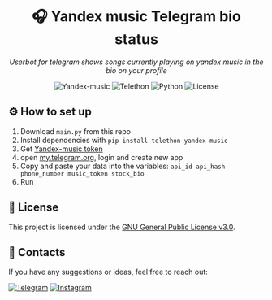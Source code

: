 <h1 align="center">🎧 Yandex music Telegram bio status</h1>
<p align="center"><i>Userbot for telegram shows songs currently playing on yandex music in the bio on your profile</i></p>
<div align="center">
  <img src="https://img.shields.io/badge/Yandex Music-Pip-blue" alt="Yandex-music">
  <img src="https://img.shields.io/badge/Telethon-Pip-blue" alt="Telethon">
  <img src="https://img.shields.io/badge/Python-3.12.2-blue" alt="Python">
  <img src="https://img.shields.io/badge/License-GPL%20v3-blue" alt="License">
</div>

## ⚙️ How to set up

1. Download `main.py` from this repo
2. Install dependencies with `pip install telethon yandex-music`
3. Get [Yandex-music token](https://yandex-music.readthedocs.io/en/main/token.html)
4. open <a href="https://my.telegram.org">my.telegram.org</a>, login and create new app
5. Copy and paste your data into the variables:
`api_id
   api_hash
   phone_number
   music_token
   stock_bio`
6. Run

## 📃 License

This project is licensed under the [GNU General Public License v3.0](https://github.com/SFmindMAP/Ya.music-bio-status-telegram/blob/main/LICENSE).

## 📕 Contacts
If you have any suggestions or ideas, feel free to reach out:

[![Telegram](https://img.shields.io/badge/Telegram-2376FF?style=for-the-badge&labelColor=white&logo=telegram&logoColor=2376FF)](https://t.me/sf_mindmap1)
[![Instagram](https://img.shields.io/badge/instagram-6A962D?style=for-the-badge&labelColor=white&logo=instagram&logoColor=6A962D)](https://www.instagram.com/sleryfink?igsh=YWlsNDl1bGZqZWQ1)
